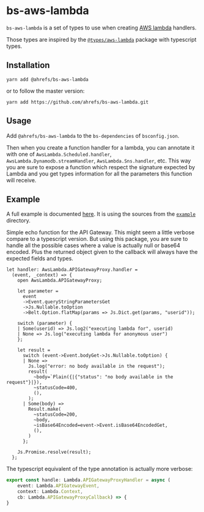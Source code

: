 # bs-aws-lambda

`bs-aws-lambda` is a set of types to use when creating [AWS
lambda](http://docs.aws.amazon.com/lambda) handlers.

Those types are inspired by the
[`@types/aws-lambda`](https://www.npmjs.com/package/@types/aws-lambda)
package with typescript types.

## Installation

```
yarn add @ahrefs/bs-aws-lambda
```

or to follow the master version:

```
yarn add https://github.com/ahrefs/bs-aws-lambda.git
```

## Usage

Add `@ahrefs/bs-aws-lambda` to the `bs-dependencies` of `bsconfig.json`.

Then when you create a function handler for a lambda, you can annotate
it with one of `AwsLambda.Scheduled.handler`,
`AwsLambda.Dynamodb.streamHandler`, `AwsLambda.Sns.handler`, etc. This
way you are sure to expose a function which respect the signature
expected by Lambda and you get types information for all the
parameters this function will receive.

## Example

A full example is documented
[here](https://tech.ahrefs.com/create-aws-lambda-using-reasonml-and-bucklescript-15a0820ff55b). It
is using the sources from the [`example`](example) directory.

Simple echo function for the API Gateway. This might seem a little
verbose compare to a typescript version. But using this package, you
are sure to handle all the possible cases where a value is actually
null or base64 encoded. Plus the returned object given to the callback
will always have the expected fields and types.

```reason
let handler: AwsLambda.APIGatewayProxy.handler =
  (event, _context) => {
    open AwsLambda.APIGatewayProxy;

    let parameter =
      event
      ->Event.queryStringParametersGet
      ->Js.Nullable.toOption
      ->Belt.Option.flatMap(params => Js.Dict.get(params, "userid"));

    switch (parameter) {
    | Some(userid) => Js.log2("executing lambda for", userid)
    | None => Js.log("executing lambda for anonymous user")
    };

    let result =
      switch (event->Event.bodyGet->Js.Nullable.toOption) {
      | None =>
        Js.log("error: no body available in the request");
        result(
          ~body=`Plain({|{"status": "no body available in the request"}|}),
          ~statusCode=400,
          (),
        );
      | Some(body) =>
        Result.make(
          ~statusCode=200,
          ~body,
          ~isBase64Encoded=event->Event.isBase64EncodedGet,
          (),
        )
      };

    Js.Promise.resolve(result);
  };
```

The typescript equivalent of the type annotation is actually more verbose:

```typescript
export const handle: Lambda.APIGatewayProxyHandler = async (
    event: Lambda.APIGatewayEvent,
    context: Lambda.Context,
    cb: Lambda.APIGatewayProxyCallback) => {
}
```
